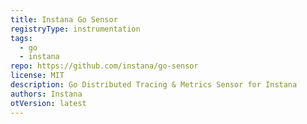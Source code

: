 ```yaml
---
title: Instana Go Sensor
registryType: instrumentation
tags:
  - go
  - instana
repo: https://github.com/instana/go-sensor
license: MIT
description: Go Distributed Tracing & Metrics Sensor for Instana
authors: Instana
otVersion: latest
---
```

